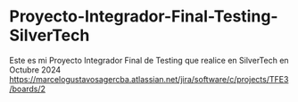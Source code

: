 # Proyecto-Integrador-Final-Testing-SilverTech
Este es mi Proyecto Integrador Final de Testing que realice en SilverTech en Octubre 2024
https://marcelogustavosagercba.atlassian.net/jira/software/c/projects/TFE3/boards/2
